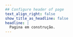 ```yaml
---
## Configure header of page
text_align_right: false
show_title_as_headline: false
headline: |
  Pagina em construção.
---
```


<!-- this is a subheadline -->

